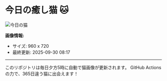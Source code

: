 # 今日の癒し猫 🐱

![今日の猫](https://cdn2.thecatapi.com/images/5kc.png)

**画像情報:**
- サイズ: 960 x 720
- 最終更新: 2025-09-30 08:17

---

このリポジトリは毎日夕方5時に自動で猫画像が更新されます。
GitHub Actionsの力で、365日違う猫に出会えます！
